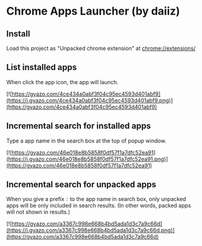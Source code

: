 # Chrome Apps Launcher (by daiiz)

## Install
Load this project as "Unpacked chrome extension" at [chrome://extensions/](chrome://extensions/)

## List installed apps
When click the app icon, the app will launch.

[![https://gyazo.com/4ce434a0abf3f04c95ec4593d401abf9](https://i.gyazo.com/4ce434a0abf3f04c95ec4593d401abf9.png)](https://gyazo.com/4ce434a0abf3f04c95ec4593d401abf9)


## Incremental search for installed apps
Type a app name in the search box at the top of popup window.

[![https://gyazo.com/46e018e8b5858f0df57f1a7dfc52ea91](https://i.gyazo.com/46e018e8b5858f0df57f1a7dfc52ea91.png)](https://gyazo.com/46e018e8b5858f0df57f1a7dfc52ea91)


## Incremental search for unpacked apps
When you give a prefix `:` to the app name in search box, only unpacked apps will be only included in search results.
(In other words, packed apps will not shown in results.)

[![https://gyazo.com/a3367c998e668b4bd5ada1d3c7a9c66d](https://i.gyazo.com/a3367c998e668b4bd5ada1d3c7a9c66d.png)](https://gyazo.com/a3367c998e668b4bd5ada1d3c7a9c66d)
